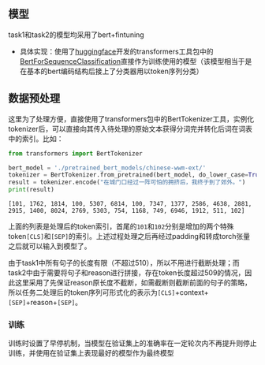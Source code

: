 ## 模型

task1和task2的模型均采用了bert+fintuning

* 具体实现：使用了[huggingface](https://huggingface.co/)开发的transformers工具包中的[BertForSequenceClassification](https://huggingface.co/transformers/model_doc/bert.html#bertforsequenceclassification)直接作为训练使用的模型（该模型相当于是在基本的bert编码结构后接上了分类器用以token序列分类）

## 数据预处理

这里为了处理方便，直接使用了transformers包中的BertTokenizer工具，实例化tokenizer后，可以直接向其传入待处理的原始文本获得分词完并转化后词在词表中的索引。比如：

```python
from transformers import BertTokenizer

bert_model = './pretrained_bert_models/chinese-wwm-ext/'
tokenizer = BertTokenizer.from_pretrained(bert_model, do_lower_case=True)
result = tokenizer.encode("在城门口经过一阵可怕的拥挤后，我终于到了郊外。")
print(result)
```

```
[101, 1762, 1814, 100, 5307, 6814, 100, 7347, 1377, 2586, 4638, 2881, 2915, 1400, 8024, 2769, 5303, 754, 1168, 749, 6946, 1912, 511, 102]
```

上面的列表是处理后的token索引，首尾的`101`和`102`分别是增加的两个特殊token`[CLS]`和`[SEP]`的索引。上述过程处理之后再经过padding和转成torch张量之后就可以输入到模型了。

由于task1中所有句子的长度有限（不超过510），所以不用进行截断处理；而task2中由于需要将句子和reason进行拼接，存在token长度超过509的情况，因此这里采用了先保证reason原长度不截断，如需截断则截断前面的句子的策略，所以任务二处理后的token序列可形式化的表示为`[CLS]`+context+`[SEP]`+reason+`[SEP]`。

### 训练

训练时设置了早停机制，当模型在验证集上的准确率在一定轮次内不再提升则停止训练，并使用在验证集上表现最好的模型作为最终模型
